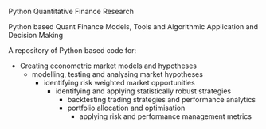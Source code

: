 Python Quantitative Finance Research

Python based Quant Finance Models, Tools and Algorithmic Application and Decision Making

A repository of Python based code for:

 - Creating econometric market models and hypotheses
    - modelling, testing and analysing market hypotheses
        - identifying risk weighted market opportunities
           - identifying and applying statistically robust strategies
               - backtesting trading strategies and performance analytics 
                - portfolio allocation and optimisation
                   - applying risk and performance management metrics  
                  
  
        
